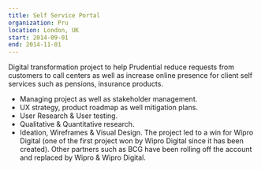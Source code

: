 ```yaml
---
title: Self Service Portal
organization: Pru
location: London, UK
start: 2014-09-01
end: 2014-11-01
---
```


Digital transformation project to help Prudential reduce requests from customers to call centers as well as increase online presence for client self services such as pensions, insurance products.
- Managing project as well as stakeholder management.
- UX strategy, product roadmap as well mitigation plans.
- User Research & User testing.
- Qualitative & Quantitative research.
- Ideation, Wireframes & Visual Design.
The project led to a win for Wipro Digital (one of the first project won by Wipro Digital since it has been created).
Other partners such as BCG have been rolling off the account and replaced by Wipro & Wipro Digital.


